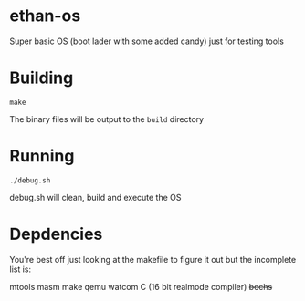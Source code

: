 # ethan-os
Super basic OS (boot lader with some added candy) just for testing tools

# Building
`make`

The binary files will be output to the `build` directory


# Running
`./debug.sh`

debug.sh will clean, build and execute the OS

# Depdencies
You're best off just looking at the makefile to figure it out but the incomplete list is:

mtools
masm
make
qemu
watcom C (16 bit realmode compiler)
~~bochs~~